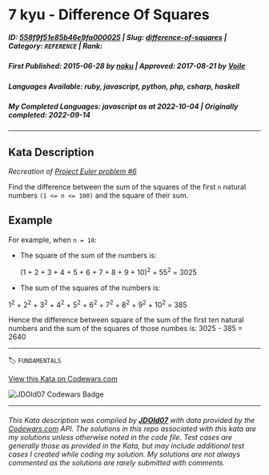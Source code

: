 # 7 kyu - Difference Of Squares

##### **ID**: [558f9f51e85b46e9fa000025](https://www.codewars.com/kata/558f9f51e85b46e9fa000025) | **Slug**: [difference-of-squares](https://www.codewars.com/kata/558f9f51e85b46e9fa000025) | **Category**: `REFERENCE` | **Rank**: <span style="color:white">7 kyu</span>

##### **First Published**: 2015-06-28 ***by*** [noku](https://www.codewars.com/users/noku) | **Approved**: 2017-08-21 ***by*** [Voile](https://www.codewars.com/users/Voile)

##### **Languages Available**: ruby, javascript, python, php, csharp, haskell

##### **My Completed Languages**: javascript ***as at*** 2022-10-04 | **Originally completed**: 2022-09-14

---

## Kata Description


*Recreation of [Project Euler problem #6](https://projecteuler.net/problem=6)*



Find the difference between the sum of the squares of the first `n` natural numbers `(1 <= n <= 100)` and the square of their sum.



## Example

For example, when `n = 10`:



* The square of the sum of the numbers is:



  (1 + 2 + 3 + 4 + 5 + 6 + 7 + 8 + 9 + 10)<sup>2</sup> = 55<sup>2</sup> = 3025





* The sum of the squares of the numbers is:



 1<sup>2</sup> + 2<sup>2</sup> + 3<sup>2</sup> + 4<sup>2</sup> + 5<sup>2</sup> + 6<sup>2</sup> + 7<sup>2</sup> + 8<sup>2</sup> + 9<sup>2</sup> + 10<sup>2</sup> = 385



Hence the difference between square of the sum of the first ten natural numbers and the sum of the squares of those numbes is: 3025 - 385 = 2640



---


🏷 `FUNDAMENTALS`


[View this Kata on Codewars.com](https://www.codewars.com/kata/558f9f51e85b46e9fa000025)

![](https://www.codewars.com/users/jdold07/badges/large "JDOld07 Codewars Badge")

---

###### *This Kata description was compiled by [**JDOld07**](https://tpstech.dev) with data provided by the [Codewars.com](https://www.codewars.com) API.  The solutions in this repo associated with this kata are my solutions unless otherwise noted in the code file.  Test cases are generally those as provided in the Kata, but may include additional test cases I created while coding my solution.  My solutions are not always commented as the solutions are rarely submitted with comments.*
